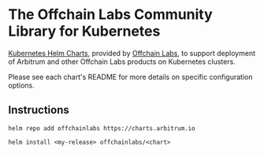 # The Offchain Labs Community Library for Kubernetes

[Kubernetes Helm Charts](https://github.com/helm/helm), provided by [Offchain Labs](https://www.offchainlabs.com/), to support deployment of Arbitrum and other Offchain Labs products on Kubernetes clusters.

Please see each chart's README for more details on specific configuration options.

## Instructions

```console
helm repo add offchainlabs https://charts.arbitrum.io
```

```console
helm install <my-release> offchainlabs/<chart>
```

